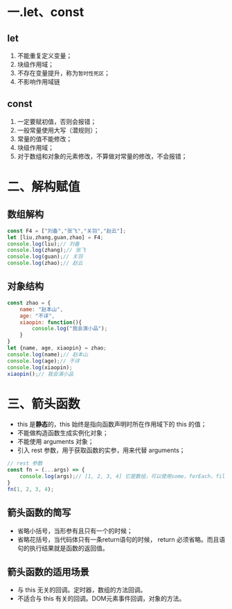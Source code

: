 # 一.let、const

## let

1. 不能重复定义变量；
2. 块级作用域；
3. 不存在变量提升，称为`暂时性死区`；
4. 不影响作用域链

## const

1. 一定要赋初值，否则会报错；
2. 一般常量使用大写（潜规则）；
3. 常量的值不能修改；
4. 块级作用域；
5. 对于数组和对象的元素修改，不算做对常量的修改，不会报错；

# 二、解构赋值

## 数组解构

```javascript
const F4 = ["刘备","张飞","关羽","赵云"];
let [liu,zhang,guan,zhao] = F4;
console.log(liu);// 刘备
console.log(zhang);// 张飞
console.log(guan);// 关羽
console.log(zhao);// 赵云
```

## 对象结构

```javascript
const zhao = {
	name: "赵本山",
	age: "不详",
	xiaopin: function(){
		console.log("我会演小品");
	}
}
let {name, age, xiaopin} = zhao;
console.log(name);// 赵本山
console.log(age);// 不详
console.log(xiaopin);
xiaopin();// 我会演小品
```

# 三、箭头函数

- this 是**静态**的，this 始终是指向函数声明时所在作用域下的 this 的值；
- 不能做构造函数生成实例化对象；
- 不能使用 arguments 对象；
- 引入 rest 参数，用于获取函数的实参，用来代替 arguments；

```javascript
// rest 参数
const fn = (...args) => {
	console.log(args);// [1, 2, 3, 4] 它是数组，可以使用some，forEach，filter等等api
}
fn(1, 2, 3, 4);
```



## **箭头函数的简写**

- 省略小括号，当形参有且只有一个的时候；
- 省略花括号，当代码体只有一条return语句的时候， return 必须省略。而且语句的执行结果就是函数的返回值。

## 箭头函数的适用场景

- 与 this 无关的回调。定时器，数组的方法回调。
- 不适合与 this 有关的回调。DOM元素事件回调，对象的方法。
